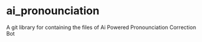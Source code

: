 # ai_pronounciation
A git library for containing the files of Ai Powered Pronounciation Correction Bot
